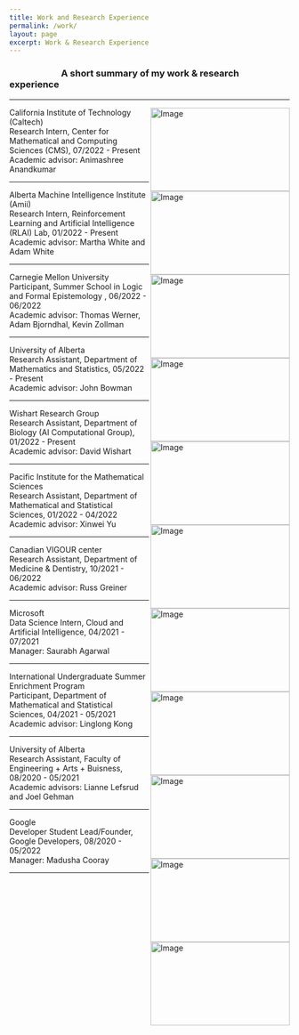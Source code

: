 ```yaml
---
title: Work and Research Experience
permalink: /work/
layout: page
excerpt: Work & Research Experience
---
```

### &nbsp; &nbsp; &nbsp; &nbsp; &nbsp;&nbsp;&nbsp; &nbsp; &nbsp; &nbsp; &nbsp; &nbsp; &nbsp; A short summary of my work & research experience
<hr>
<img align = "right" src="https://findvectorlogo.com/wp-content/uploads/2019/01/california-institute-of-technology-caltech-vector-logo.png" alt="Image" width="250" height="150">

California Institute of Technology (Caltech) <br>
Research Intern, Center for Mathematical and Computing Sciences (CMS), 07/2022 - Present<br>
Academic advisor: Animashree Anandkumar 
<hr>
<img align = "right" src="https://www.amii.ca/media/images/meta.2e16d0ba.fill-1370x800.jpg" alt="Image" width="250" height="150">

Alberta Machine Intelligence Institute (Amii) <br>
Research Intern, Reinforcement Learning and Artificial Intelligence (RLAI) Lab, 01/2022 - Present<br>
Academic advisor: Martha White and Adam White
<hr>
<img align = "right" src="https://remakelearning.org/wp-content/uploads/2012/01/CMU.jpg" alt="Image" width="250" height="150">

Carnegie Mellon University<br>
Participant, Summer School in Logic and Formal Epistemology
, 06/2022 - 06/2022 <br>
Academic advisor: Thomas Werner, Adam Bjorndhal, Kevin Zollman
<hr>
<img align = "right" src="https://www.ualberta.ca/media-library/ualberta/homepage/university-of-alberta-logo.jpg" alt="Image" width="250" height="150">

University of Alberta <br>
Research Assistant, Department of Mathematics and Statistics, 05/2022 - Present <br>
Academic advisor: John Bowman
<hr>
<img align = "right" src="https://www.wishartlab.com/system/images/W1siZiIsIjIwMjEvMDgvMTMvNGhjcTdlcDRsbV9GdWxsQ29sb3JfMTI4MHgxMDI0XzMwMGRwaV9MT0dPMl8uanBnIl0sWyJwIiwidGh1bWIiLCIyMjV4MjU1XHUwMDNlIl1d/FullColor_1280x1024_300dpi%28LOGO2%29.jpg" alt="Image" width="250" height="150">

Wishart Research Group<br>
Research Assistant, Department of Biology (AI Computational Group), 01/2022 - Present<br>
Academic advisor: David Wishart
<hr>
<img align = "right" src="https://artsandscience.usask.ca/news/img/2739.jpg" alt="Image" width="250" height="150">

Pacific Institute for the Mathematical Sciences<br>
Research Assistant, Department of Mathematical and Statistical Sciences, 01/2022 - 04/2022<br>
Academic advisor: Xinwei Yu
<hr>
<img align = "right" src="https://ccs.ca/CCC/CCC2018/en/img/supporters/nivo-vigour.png" alt="Image" width="250" height="150">

Canadian VIGOUR center<br>
Research Assistant, Department of Medicine & Dentistry, 10/2021 - 06/2022<br>
Academic advisor: Russ Greiner
<hr>
<img align = "right" src="https://cdn.vox-cdn.com/thumbor/0pAzN6LdawcEO1pxZXy-78_VgVU=/7x0:633x417/1400x1050/filters:focal(7x0:633x417):format(jpeg)/cdn.vox-cdn.com/assets/1311169/mslogo.jpg" alt="Image" width="250" height="150">

Microsoft<br>
Data Science Intern, Cloud and Artificial Intelligence, 04/2021 - 07/2021<br>
Manager: Saurabh Agarwal
<hr>
<img align = "right" src="https://www.ualberta.ca/media-library/ualberta/homepage/university-of-alberta-logo.jpg" alt="Image" width="250" height="150">

International Undergraduate Summer Enrichment Program<br>
Participant, Department of Mathematical and Statistical Sciences, 04/2021 - 05/2021<br>
Academic advisor: Linglong Kong
<hr>

<img align = "right" src="https://engcourses-uofa.ca/wp-content/themes/samer_custom_theme/img/Faculty_Wordmark_Standard.jpg" alt="Image" width="250" height="150">

University of Alberta<br>
Research Assistant, Faculty of Engineering + Arts + Buisness, 08/2020 - 05/2021<br>
Academic advisors: Lianne Lefsrud and Joel Gehman
<hr>
<img align = "right" src="https://cdn.vox-cdn.com/thumbor/p01ezbiuDHgRFQ-htBCd7QxaYxo=/0x105:2012x1237/1600x900/cdn.vox-cdn.com/uploads/chorus_image/image/47070706/google2.0.0.jpg" alt="Image" width="250" height="150">

Google <br>
Developer Student Lead/Founder, Google Developers, 08/2020 - 05/2022 <br>
Manager: Madusha Cooray
<hr>